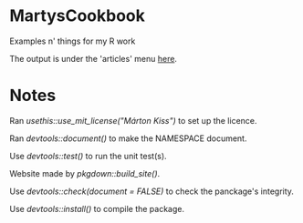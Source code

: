 # MartysCookbook
Examples n' things for my R work

The output is under the 'articles' menu [here](https://martynk.github.io/MartysCookbook/).

# Notes

Ran *usethis::use_mit_license("Márton Kiss")* to set up the licence.  

Ran *devtools::document()* to make the NAMESPACE document.  

Use *devtools::test()* to run the unit test(s).  

Website made by *pkgdown::build_site()*.

Use *devtools::check(document = FALSE)* to check the panckage's integrity.

Use *devtools::install()* to compile the package.


